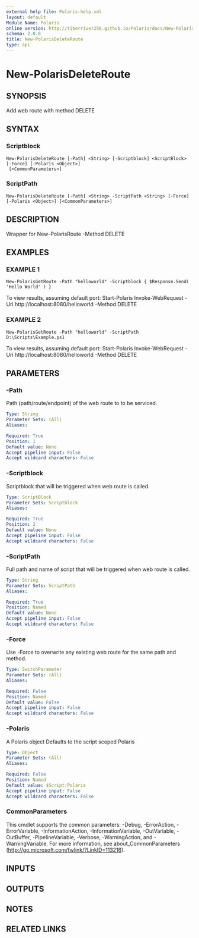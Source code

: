 ```yaml
---
external help file: Polaris-help.xml
layout: default
Module Name: Polaris
online version: http://tiberriver256.github.io/Polaris/docs/New-PolarisDeleteRoute.html
schema: 2.0.0
title: New-PolarisDeleteRoute
type: api
---
```


# New-PolarisDeleteRoute

## SYNOPSIS
Add web route with method DELETE

## SYNTAX

### Scriptblock
```
New-PolarisDeleteRoute [-Path] <String> [-Scriptblock] <ScriptBlock> [-Force] [-Polaris <Object>]
 [<CommonParameters>]
```

### ScriptPath
```
New-PolarisDeleteRoute [-Path] <String> -ScriptPath <String> [-Force] [-Polaris <Object>] [<CommonParameters>]
```

## DESCRIPTION
Wrapper for New-PolarisRoute -Method DELETE

## EXAMPLES

### EXAMPLE 1
```
New-PolarisGetRoute -Path "helloworld" -Scriptblock { $Response.Send( 'Hello World' ) }
```

To view results, assuming default port:
Start-Polaris
Invoke-WebRequest -Uri http://localhost:8080/helloworld -Method DELETE

### EXAMPLE 2
```
New-PolarisGetRoute -Path "helloworld" -ScriptPath D:\Scripts\Example.ps1
```

To view results, assuming default port:
Start-Polaris
Invoke-WebRequest -Uri http://localhost:8080/helloworld -Method DELETE

## PARAMETERS

### -Path
Path (path/route/endpoint) of the web route to to be serviced.

```yaml
Type: String
Parameter Sets: (All)
Aliases:

Required: True
Position: 1
Default value: None
Accept pipeline input: False
Accept wildcard characters: False
```

### -Scriptblock
Scriptblock that will be triggered when web route is called.

```yaml
Type: ScriptBlock
Parameter Sets: Scriptblock
Aliases:

Required: True
Position: 2
Default value: None
Accept pipeline input: False
Accept wildcard characters: False
```

### -ScriptPath
Full path and name of script that will be triggered when web route is called.

```yaml
Type: String
Parameter Sets: ScriptPath
Aliases:

Required: True
Position: Named
Default value: None
Accept pipeline input: False
Accept wildcard characters: False
```

### -Force
Use -Force to overwrite any existing web route for the same path and method.

```yaml
Type: SwitchParameter
Parameter Sets: (All)
Aliases:

Required: False
Position: Named
Default value: False
Accept pipeline input: False
Accept wildcard characters: False
```

### -Polaris
A Polaris object
Defaults to the script scoped Polaris

```yaml
Type: Object
Parameter Sets: (All)
Aliases:

Required: False
Position: Named
Default value: $Script:Polaris
Accept pipeline input: False
Accept wildcard characters: False
```

### CommonParameters
This cmdlet supports the common parameters: -Debug, -ErrorAction, -ErrorVariable, -InformationAction, -InformationVariable, -OutVariable, -OutBuffer, -PipelineVariable, -Verbose, -WarningAction, and -WarningVariable.
For more information, see about_CommonParameters (http://go.microsoft.com/fwlink/?LinkID=113216).

## INPUTS

## OUTPUTS

## NOTES

## RELATED LINKS
